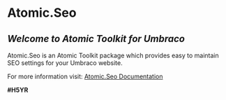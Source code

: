 # Atomic.Seo

## _Welcome to Atomic Toolkit for Umbraco_
Atomic.Seo is an Atomic Toolkit package which provides easy to maintain SEO settings for your Umbraco website. 

For more information visit: [Atomic.Seo Documentation](https://atomictoolkit.com/packages/atomicseo)

**#H5YR**